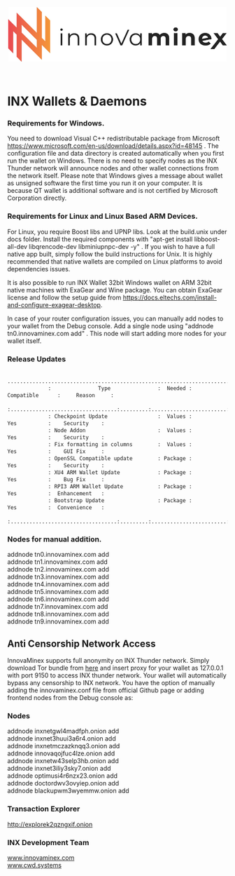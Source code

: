 <p align="center">
  <img src="https://github.com/innovaminex/source-code/blob/master/assets/logo.png">
</p>
<br>

# INX Wallets & Daemons

### Requirements for Windows.

You need to download Visual C++ redistributable package from Microsoft https://www.microsoft.com/en-us/download/details.aspx?id=48145 . The configuration file and data directory is created automatically when you first run the wallet on Windows. There is no need to specify nodes as the INX Thunder network will announce nodes and other wallet connections from the network itself. Please note that Windows gives a message about wallet as unsigned software the first time you run it on your computer. It is because QT wallet is additional software and is not certified by Microsoft Corporation directly. 

### Requirements for Linux and Linux Based ARM Devices.

For Linux, you require Boost libs and UPNP libs. Look at the build.unix under docs folder. Install the required components with "apt-get install libboost-all-dev libqrencode-dev libminiupnpc-dev -y" . If you wish to have a full native app built, simply follow the build instructions for Unix. It is highly recommended that native wallets are compiled on Linux platforms to avoid dependencies issues.

It is also possible to run INX Wallet 32bit Windows wallet on ARM 32bit native machines with ExaGear and Wine package. You can obtain ExaGear license and follow the setup guide from https://docs.eltechs.com/install-and-configure-exagear-desktop.

In case of your router configuration issues, you can manually add nodes to your wallet from the Debug console. Add a single node using "addnode tn0.innovaminex.com add" . This node will start adding more nodes for your wallet itself.

### Release Updates
```
             ........................................................................................
             :               Type               :  Needed :        Compatible      :     Reason     :
             :..................................:.........:........................:................:
             : Checkpoint Update                :  Values :           Yes          :    Security    :
             : Node Addon                       :  Values :           Yes          :    Security    :
             : Fix formatting in columns        :  Values :           Yes          :    GUI Fix     :
             : OpenSSL Compatible update        : Package :           Yes          :    Security    :
             : XU4 ARM Wallet Update            : Package :           Yes          :    Bug Fix     :
             : RPI3 ARM Wallet Update           : Package :           Yes          :  Enhancement   :
             : Bootstrap Update                 : Package :           Yes          :  Convenience   :
             :..................................:.........:........................:................:
```

### Nodes for manual addition.

addnode tn0.innovaminex.com add<br>
addnode tn1.innovaminex.com add<br> 
addnode tn2.innovaminex.com add<br>
addnode tn3.innovaminex.com add<br>
addnode tn4.innovaminex.com add <br>
addnode tn5.innovaminex.com add<br>
addnode tn6.innovaminex.com add<br>
addnode tn7.innovaminex.com add<br>
addnode tn8.innovaminex.com add<br>
addnode tn9.innovaminex.com add<br>


## Anti Censorship Network Access

InnovaMinex supports full anonymity on INX Thunder network. Simply download Tor bundle  from [here](https://innovaminex.com/tor/torbrowser-install-7.5.6_en-US.exe) and insert proxy for your wallet as 127.0.0.1 with port 9150 to access INX thunder network. Your wallet will automatically bypass any censorship to INX network. You have the option of manually adding the innovaminex.conf file from official Github page or adding frontend nodes from the Debug console as:

### Nodes

addnode inxnetgwl4madfph.onion add <br>
addnode inxnet3huui3a6r4.onion add <br>
addnode inxnetmczazknqq3.onion add <br>
addnode innovaqojfuc4lze.onion add <br>
addnode inxnetw43selp3hb.onion add <br> 
addnode inxnet3iliy3sky7.onion add <br>
addnode optimusi4r6nzx23.onion add <br>
addnode doctordwv3ovyiep.onion add <br>
addnode blackupwm3wyemmw.onion add <br>

### Transaction Explorer

http://explorek2qzngxif.onion

### INX Development Team
www.innovaminex.com <br>
www.cwd.systems
